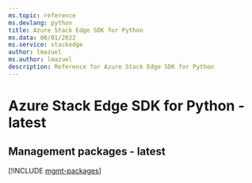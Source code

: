 ```yaml
---
ms.topic: reference
ms.devlang: python
title: Azure Stack Edge SDK for Python
ms.data: 08/01/2022
ms.service: stackedge
author: lmazuel
ms.author: lmazuel
description: Reference for Azure Stack Edge SDK for Python
---
```

# Azure Stack Edge SDK for Python - latest

## Management packages - latest
[!INCLUDE [mgmt-packages](stack-edge-mgmt-index.md)]